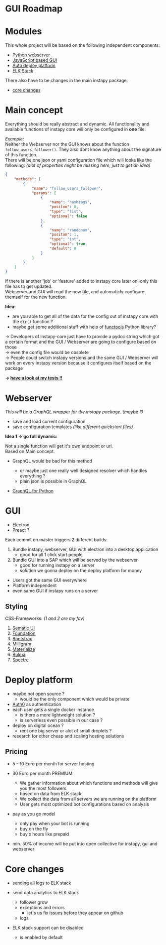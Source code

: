 # GUI Roadmap

# Modules

This whole project will be based on the following independent components:

- [Python webserver](#webserver)
- [JavaScript based GUI](#gui)
- [Auto deploy platform](#deploy-platform)
- [ELK Stack](#elk)

There also have to be changes in the main instapy package:

- [core changes](#core-changes)

# Main concept

Everything should be really abstract and dynamic. All functionality and available functions of instapy core will only be configured in **one** file.  

_Example:_  
Neither the Webserver nor the GUI knows about the function `follow_users_follower()`. They also dont know anything about the signature of this function.  
There will be one json or yaml configuration file which will looks like the following: _(alot of properties might be missing here, just to get an idea)_  
```json
{
	"methods": [
		{
			"name": "follow_users_follower",
			"params": [
				{
					"name": "hashtags",
					"positon": 0,
					"type": "list",
					"optional": false
				},
				{
					"name": "randonum",
					"positon": 1,
					"type": "int",
					"optional": true,
					"default": 0
				}
			]
		}
	]
}
```

If there is another 'job' or 'feature' added to instapy core later on, only this file has to get updated.  
Webserver and GUI will read the new file, and automaticly configure themself for the new function.  

**Idea:**  
- are you able to get all of the data for the config out of instapy core with the `dir()` function ?
- maybe get some additional stuff with help of [functools](https://docs.python.org/2/library/functools.html) Python library?

-> Developers of instapy-core just have to provide a pydoc string which got a certain format and the GUI / Webserver are going to configure based on those  
-> even the config file would be obsolete  
-> People could switch instapy versions and the same GUI / Webserver will work on every instapy version because it configures itself based on the package  

**-> [have a look at my tests !!](/gui_roadmap/inspecting_package.ipynb)**

# Webserver

_This will be a GraphQL wrapper for the instapy package. (maybe ?)_  

- save and load current configuration
- save configuration templates _(like different quickstart files)_

**Idea 1 -> go full dynamic:**

Not a single function will get it's own endpoint or url.  
Based on Main concept.

- GraphQL would be bad for this method
	- or maybe just one really well designed resolver which handles everything ?
	- plain json is possible in GraphQL
	
- [GraphQL for Python](https://graphene-python.org)

# GUI

- Electron
- Preact ? 

Each commit on master triggers 2 different builds:  

1. Bundle instapy, webserver, GUI with electron into a desktop application
	- good for all 1 click start people
1. Bundle GUI into a SAP which will be served by the webserver
	- good for running instapy on a server
	- solution we gonna deploy on the deploy platform for money

- Users got the same GUI everywhere
- Platform independent
- even same GUI if instapy runs on a server

## Styling

CSS-Frameworks: _(1 and 2 are my fav)_
1. [Sematic UI](https://semantic-ui.com)
1. [Foundation](https://foundation.zurb.com)
1. [Bootstrap](https://getbootstrap.com)
1. [Milligram](https://milligram.io/#forms)
1. [Materialize](https://materializecss.com/collections.html)
1. [Bulma](https://bulma.io)
1. [Spectre](https://picturepan2.github.io/spectre/)

# Deploy platform

- maybe not open source ?
	- would be the only component which would be private
- [Auth0](https://auth0.com) as authentication
- each user gets a single docker instance
	- is there a more lightweight solution ?
	- is serverless even possible in our case ?
- deploy on digital ocean ?
	- rent one big server or alot of small droplets ?
- research for other cheap and scaling hosting solutions

## Pricing

- 5 - 10 Euro per month for server hosting
- 30 Euro per month PREMIUM
	- We gather information about which functions and methods will give you the most followers
	- based on data from ELK stack
	- We collect the data from all servers we are running on the platform
	- User gets most optimized bot configurations based on analysis

- pay as you go model
	- only pay when your bot is running
	- buy on the fly
	- buy x hours like prepaid

- min. 50% of income will be put into open collective for instapy, gui and webserver

# Core changes

- sending all logs to ELK stack
- send data analytics to ELK stack
	- follower grow
	- exceptions and errors
		- let's us fix issues before they appear on github
	- logs

- ELK stack support can be disabled
	- is enabled by default
